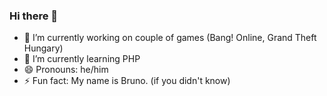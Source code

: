 ### Hi there 👋

- 🔭 I’m currently working on couple of games (Bang! Online, Grand Theft Hungary)
- 🌱 I’m currently learning PHP
- 😄 Pronouns: he/him
- ⚡ Fun fact: My name is Bruno. (if you didn't know)
